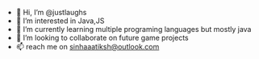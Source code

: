 - 👋 Hi, I’m @justlaughs
- 👀 I’m interested in Java,JS
- 🌱 I’m currently learning multiple programing languages but mostly java
- 💞️ I’m looking to collaborate on future game projects
- 📫 reach me on sinhaaatiksh@outlook.com

<!---
justlaughs/justlaughs is a ✨ special ✨ repository because its `about me.md` (this file) appears on your GitHub profile.
You can click the Preview link to take a look at your changes.
--->
